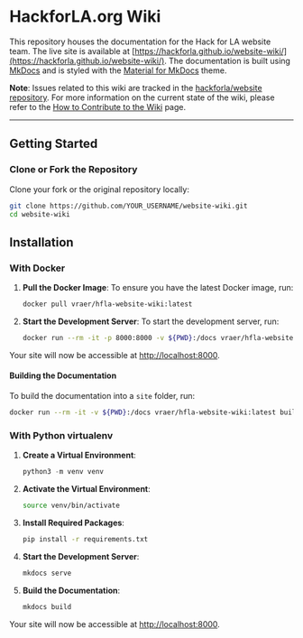 # HackforLA.org Wiki

This repository houses the documentation for the Hack for LA website team. The live site is available at [https://hackforla.github.io/website-wiki/](https://hackforla.github.io/website-wiki/). The documentation is built using [MkDocs](https://www.mkdocs.org/) and is styled with the [Material for MkDocs](https://squidfunk.github.io/mkdocs-material/) theme.

**Note**: Issues related to this wiki are tracked in the [hackforla/website repository](https://github.com/hackforla/website). For more information on the current state of the wiki, please refer to the [How to Contribute to the Wiki](https://github.com/hackforla/website/wiki/How-to-Contribute-to-the-Wiki) page.

---

## Getting Started

### Clone or Fork the Repository

Clone your fork or the original repository locally:

```bash
git clone https://github.com/YOUR_USERNAME/website-wiki.git
cd website-wiki
```

## Installation

### With Docker

1. **Pull the Docker Image**: To ensure you have the latest Docker image, run:

    ```bash
    docker pull vraer/hfla-website-wiki:latest
    ```
  
2. **Start the Development Server**: To start the development server, run:

    ```bash
    docker run --rm -it -p 8000:8000 -v ${PWD}:/docs vraer/hfla-website-wiki:latest
    ```

Your site will now be accessible at <http://localhost:8000>.

#### Building the Documentation

To build the documentation into a `site` folder, run:

```bash
docker run --rm -it -v ${PWD}:/docs vraer/hfla-website-wiki:latest build
```

### With Python virtualenv

1. **Create a Virtual Environment**:

    ```python
    python3 -m venv venv
    ```

2. **Activate the Virtual Environment**:

    ```bash
    source venv/bin/activate
    ```

3. **Install Required Packages**:

    ```bash
    pip install -r requirements.txt 
    ```

4. **Start the Development Server**:

    ```bash
    mkdocs serve
    ```

5. **Build the Documentation**:

    ```bash
    mkdocs build
    ```

Your site will now be accessible at <http://localhost:8000>.

